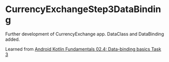 # CurrencyExchangeStep3DataBinding
Further development of CurrencyExchange app. DataClass and DataBinding added.

Learned from [Android Kotlin Fundamentals 02.4: Data-binding basics Task 3](https://codelabs.developers.google.com/codelabs/kotlin-android-training-data-binding-basics/index.html?index=..%2F..android-kotlin-fundamentals#0)
